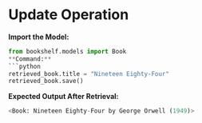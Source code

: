# Update Operation
**Import the Model:**
```python
from bookshelf.models import Book
**Command:**
```python
retrieved_book.title = "Nineteen Eighty-Four"
retrieved_book.save()
```

**Expected Output After Retrieval:**
```python
<Book: Nineteen Eighty-Four by George Orwell (1949)>
```